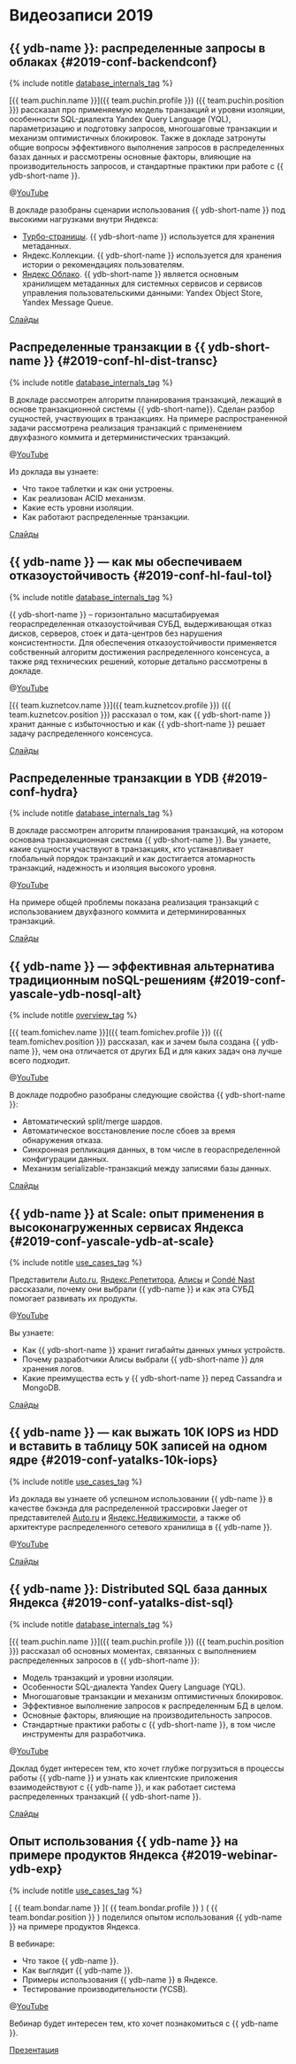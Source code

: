 # Видеозаписи 2019

## {{ ydb-name }}: распределенные запросы в облаках {#2019-conf-backendconf}

{% include notitle [database_internals_tag](../_includes/tags.md#database_internals) %}

[{{ team.puchin.name }}]({{ team.puchin.profile }}) ({{ team.puchin.position }}) рассказал про применяемую модель транзакций и уровни изоляции, особенности SQL-диалекта Yandex Query Language (YQL), параметризацию и подготовку запросов, многошаговые транзакции и механизм оптимистичных блокировок. Также в докладе затронуты общие вопросы эффективного выполнения запросов в распределенных базах данных и рассмотрены основные факторы, влияющие на производительность запросов, и стандартные практики при работе с {{ ydb-short-name }}.

@[YouTube](https://youtu.be/V95bBGB-89Y?t=15514)

В докладе разобраны сценарии использования {{ ydb-short-name }} под высокими нагрузками внутри Яндекса:

* [Турбо-страницы](https://yandex.ru/dev/turbo/). {{ ydb-short-name }} используется для хранения метаданных.
* Яндекс.Коллекции. {{ ydb-short-name }} используется для хранения истории о рекомендациях пользователям.
* [Яндекс Облако](https://yandex.cloud/ru/). {{ ydb-short-name }} является основным хранилищем метаданных для системных сервисов и сервисов управления пользовательскими данными: Yandex Object Store, Yandex Message Queue.

[Слайды](https://presentations.ydb.tech/2019/ru/backend_conf/presentation.pdf)

## Распределенные транзакции в {{ ydb-short-name }} {#2019-conf-hl-dist-transc}

{% include notitle [database_internals_tag](../_includes/tags.md#database_internals) %}

В докладе рассмотрен алгоритм планирования транзакций, лежащий в основе транзакционной системы {{ ydb-short-name}}. Сделан разбор сущностей, участвующих в транзакциях. На примере распространенной задачи рассмотрена реализация транзакций с применением двухфазного коммита и детерминистических транзакций.

@[YouTube](https://youtu.be/8AR1u5OZIm8)

Из доклада вы узнаете:

* Что такое таблетки и как они устроены.
* Как реализован ACID механизм.
* Какие есть уровни изоляции.
* Как работают распределенные транзакции.

[Слайды](https://presentations.ydb.tech/2019/ru/highload_moscow/presentation.pdf)

## {{ ydb-name }} — как мы обеспечиваем отказоустойчивость {#2019-conf-hl-faul-tol}

{% include notitle [database_internals_tag](../_includes/tags.md#database_internals) %}

{{ ydb-short-name }} – горизонтально масштабируемая геораспределенная отказоустойчивая СУБД, выдерживающая отказ дисков, серверов, стоек и дата-центров без нарушения консистентности. Для обеспечения отказоустойчивости применяется собственный алгоритм достижения распределенного консенсуса, а также ряд технических решений, которые детально рассмотрены в докладе.

@[YouTube](https://youtu.be/-GlRSxG4JQU?t=10779)

[{{ team.kuznetcov.name }}]({{ team.kuznetcov.profile }}) ({{ team.kuznetcov.position }}) рассказал о том, как {{ ydb-short-name }} хранит данные с избыточностью и как {{ ydb-short-name }} решает задачу распределенного консенсуса.

[Слайды](https://presentations.ydb.tech/2019/ru/highload_siberia/presentation.pdf)

## Распределенные транзакции в YDB {#2019-conf-hydra}

{% include notitle [database_internals_tag](../_includes/tags.md#database_internals) %}

В докладе рассмотрен алгоритм планирования транзакций, на котором основана транзакционная система {{ ydb-short-name }}. Вы узнаете, какие сущности участвуют в транзакциях, кто устанавливает глобальный порядок транзакций и как достигается атомарность транзакций, надежность и изоляция высокого уровня.

@[YouTube](https://www.youtube.com/watch?v=85GIFpG3zx4)

На примере общей проблемы показана реализация транзакций с использованием двухфазного коммита и детерминированных транзакций.

[Слайды](https://presentations.ydb.tech/2019/ru/hydra/presentation.pdf)

## {{ ydb-name }} — эффективная альтернатива традиционным noSQL-решениям {#2019-conf-yascale-ydb-nosql-alt}

{% include notitle [overview_tag](../_includes/tags.md#overview) %}

[{{ team.fomichev.name }}]({{ team.fomichev.profile }}) ({{ team.fomichev.position }}) рассказал, как и зачем была создана {{ ydb-name }}, чем она отличается от других БД и для каких задач она лучше всего подходит.

@[YouTube](https://youtu.be/MlSdUq5RIN8)

В докладе подробно разобраны следующие свойства {{ ydb-short-name }}:

* Автоматический split/merge шардов.
* Автоматическое восстановление после сбоев за время обнаружения отказа.
* Синхронная репликация данных, в том числе в геораспределенной конфигурации данных.
* Механизм serializable-транзакций между записями базы данных.

[Слайды](https://presentations.ydb.tech/2019/ru/yandex_scale_nosql_alternative/presentation.pdf)

## {{ ydb-name }} at Scale: опыт применения в высоконагруженных сервисах Яндекса {#2019-conf-yascale-ydb-at-scale}

{% include notitle [use_cases_tag](../_includes/tags.md#use_cases) %}

Представители [Auto.ru](https://auto.ru), [Яндекс.Репетитора](https://yandex.ru/tutor/), [Алисы](https://yandex.ru/alice) и [Condé Nast](https://www.condenast.ru/) рассказали, почему они выбрали {{ ydb-name }} и как эта СУБД помогает развивать их продукты.

@[YouTube](https://youtu.be/kubFwIKJjBY)

Вы узнаете:

* Как {{ ydb-short-name }} хранит гигабайты данных умных устройств.
* Почему разработчики Алисы выбрали {{ ydb-short-name }} для хранения логов.
* Какие преимущества есть у {{ ydb-short-name }} перед Cassandra и MongoDB.

[Слайды](https://storage.yandexcloud.net/ydb-public-talks/242-olegbondar.pptx)

## {{ ydb-name }} — как выжать 10K IOPS из HDD и вставить в таблицу 50K записей на одном ядре {#2019-conf-yatalks-10k-iops}

{% include notitle [use_cases_tag](../_includes/tags.md#use_cases) %}

Из доклада вы узнаете об успешном использовании {{ ydb-name }} в качестве бэкэнда для распределенной трассировки Jaeger от представителей [Auto.ru](https://auto.ru) и [Яндекс.Недвижимости](https://realty.yandex.ru/), а также об архитектуре распределенного сетевого хранилища в {{ ydb-name }}.

@[YouTube](https://www.youtube.com/watch?v=hXH_tRBxFnA&t=11318s)


[Слайды](https://storage.yandexcloud.net/ydb-public-talks/yatalks-ydb.pptx)

## {{ ydb-name }}: Distributed SQL база данных Яндекса {#2019-conf-yatalks-dist-sql}

{% include notitle [database_internals_tag](../_includes/tags.md#database_internals) %}

[{{ team.puchin.name }}]({{ team.puchin.profile }}) ({{ team.puchin.position }}) рассказал об основных моментах, связанных с выполнением распределенных запросов в {{ ydb-short-name }}:

* Модель транзакций и уровни изоляции.
* Особенности SQL-диалекта Yandex Query Language (YQL).
* Многошаговые транзакции и механизм оптимистичных блокировок.
* Эффективное выполнение запросов к распределенным БД в целом.
* Основные факторы, влияющие на производительность запросов.
* Стандартные практики работы с {{ ydb-short-name }}, в том числе инструменты для разработчика.

@[YouTube](https://youtu.be/tzANIAbc99o?t=3012)

Доклад будет интересен тем, кто хочет глубже погрузиться в процессы работы {{ ydb-name }} и узнать как клиентские приложения взаимодействуют с {{ ydb-name }}, и как работает система распределенных транзакций {{ ydb-short-name }}.

[Слайды](https://storage.yandexcloud.net/ydb-public-talks/YdbInCloud_2.pptx)

## Опыт использования {{ ydb-name }} на примере продуктов Яндекса {#2019-webinar-ydb-exp}

{% include notitle [use_cases_tag](../_includes/tags.md#use_cases) %}

[ {{ team.bondar.name }} ]( {{ team.bondar.profile }} ) ( {{ team.bondar.position }} ) поделился опытом использования {{ ydb-name }} на примере продуктов Яндекса.

В вебинаре:

* Что такое {{ ydb-name }}.
* Как выглядит {{ ydb-name }}.
* Примеры использования {{ ydb-name }} в Яндексе.
* Тестирование производительности (YCSB).

@[YouTube](https://youtu.be/qWqU-R-X3Dc)

Вебинар будет интересен тем, кто хочет познакомиться с {{ ydb-name }}.

[Презентация](https://presentations.ydb.tech/2019/ru/webinar_ydb/presentation.pdf)